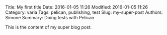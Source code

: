 Title: My first title
Date: 2016-01-05 11:26
Modified: 2016-01-05 11:26
Category: varia
Tags: pelican, publishing, test
Slug: my-super-post
Authors: Simone
Summary: Doing tests with Pelican

This is the content of my super blog post.
